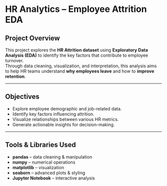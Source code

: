 # HR Analytics – Employee Attrition EDA

## Project Overview
This project explores the **HR Attrition dataset** using **Exploratory Data Analysis (EDA)** to identify the key factors that contribute to employee turnover.  
Through data cleaning, visualization, and interpretation, this analysis aims to help HR teams understand **why employees leave** and how to **improve retention**.

---

## Objectives
- Explore employee demographic and job-related data.  
- Identify key factors influencing attrition.  
- Visualize relationships between various HR metrics.  
- Generate actionable insights for decision-making.

---

## Tools & Libraries Used 
- **pandas** – data cleaning & manipulation  
- **numpy** – numerical operations  
- **matplotlib** – visualization  
- **seaborn** – advanced plots & styling  
- **Jupyter Notebook** – interactive analysis
